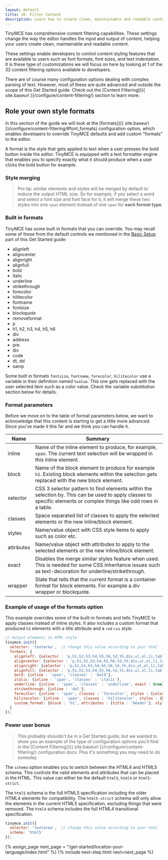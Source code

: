 ```yaml
---
layout: default
title: 10. Filter Content
description: Learn how to create clean, maintainable and readable content.
---
```


TinyMCE has comprehensive content filtering capabilities. These settings change the way the editor handles the input and output of content, helping your users create clean, maintainable and readable content.

These settings enable developers to control content styling features that are available to users such as font formats, font sizes, and text indentation. It is these type of customizations we will focus on here by looking at 1 of the 32 content filtering options available to developers.

There are of course many configuration options dealing with complex parsing of text. However, most of these are quite advanced and outside the scope of this Get Started guide. Check out the [Content Filtering]({{ site.baseurl }}/configure/content-filtering/) section to learn more.


## Role your own style formats

In this section of the guide we will look at the [formats]({{ site.baseurl }}/configure/content-filtering/#font_formats) configuration option, which enables developers to override TinyMCE defaults and add custom "formats" to the editor.

A format is the style that gets applied to text when a user presses the bold button inside the editor. TinyMCE is equipped with a text formatter engine that enables you to specify exactly what it should produce when a user clicks the bold button for example.

### Style merging

> Pro tip: similar elements and styles will be merged by default to reduce the output HTML size. So for example, if you select a word and select a font size and font face for it, it will merge these two styles into one `span` element instead of one `span` for **each format type**.

### Built in formats

TinyMCE has some built in formats that you can override. You may recall some of these from the default controls we mentioned in the [Basic Setup](../basic-setup) part of this Get Started guide:

* alignleft
* aligncenter
* alignright
* alignfull
* bold
* italic
* underline
* strikethrough
* forecolor
* hilitecolor
* fontname
* fontsize
* blockquote
* removeformat
* p
* h1, h2, h3, h4, h5, h6
* div
* address
* pre
* div
* code
* dt, dd
* samp

Some built in formats `fontsize`, `fontname`, `forecolor`, `hilitecolor` use a variable in their definition named `%value`. This one gets replaced with the user selected item such as a color value. Check the variable substitution section below for details.

### Format parameters

Before we move on to the table of format parameters below, we want to acknowledge that this content is starting to get a little more advanced. Since you've made it this far and we think you can handle it.

| Name       | Summary          |
|------------|------------------|
| inline     | Name of the inline element to produce, for example, `span`. The current text selection will be wrapped in this inline element.
| block      | Name of the block element to produce for example `h1`. Existing block elements within the selection gets replaced with the new block element. |
| selector   | CSS 3 selector pattern to find elements within the selection by. This can be used to apply classes to specific elements or complex things like odd rows in a table. |
| classes    | Space separated list of classes to apply the selected elements or the new inline/block element. |
| styles     | Name/value object with CSS style items to apply such as color etc. |
| attributes | Name/value object with attributes to apply to the selected elements or the new inline/block element. |
| exact      | Disables the merge similar styles feature when used. This is needed for some CSS inheritance issues such as text-decoration for underline/strikethrough. |
| wrapper    | State that tells that the current format is a container format for block elements. For example a div wrapper or blockquote. |

### Example of usage of the formats option

This example overrides some of the built-in formats and tells TinyMCE to apply classes instead of inline styles. It also includes a custom format that produced `h1` elements with a title attribute and a `red` `css` style.

```js
// Output elements in HTML style
tinymce.init({
  selector: 'textarea',  // change this value according to your html
  formats: {
    alignleft: {selector : 'p,h1,h2,h3,h4,h5,h6,td,th,div,ul,ol,li,table,img', classes : 'left'},
    aligncenter: {selector : 'p,h1,h2,h3,h4,h5,h6,td,th,div,ul,ol,li,table,img', classes : 'center'},
    alignright: {selector : 'p,h1,h2,h3,h4,h5,h6,td,th,div,ul,ol,li,table,img', classes : 'right'},
    alignfull: {selector : 'p,h1,h2,h3,h4,h5,h6,td,th,div,ul,ol,li,table,img', classes : 'full'},
    bold: {inline : 'span', 'classes' : 'bold'},
    italic: {inline : 'span', 'classes' : 'italic'},
    underline: {inline : 'span', 'classes' : 'underline', exact : true},
    strikethrough: {inline : 'del'},
    forecolor: {inline : 'span', classes : 'forecolor', styles : {color : '%value'}},
    hilitecolor: {inline : 'span', classes : 'hilitecolor', styles : {backgroundColor : '%value'}},
    custom_format: {block : 'h1', attributes : {title : 'Header'}, styles : {color : 'red'}}
  }
});
```


### Power user bonus

> This probably shouldn't be in a Get Started guide, but we wanted to show you an example of the type of configuration options you'll find in the [Content Filtering]({{ site.baseurl }}/configure/content-filtering/) configuration docs. Plus it's something you may need to do someday.

The `schema` option enables you to switch between the HTML4 and HTML5 schema. This controls the valid elements and attributes that can be placed in the HTML. This value can either be the default `html5`, `html4` or `html5-strict`.

The `html5` schema is the full HTML5 specification including the older HTML4 elements for compatibility. The `html5-strict` schema will only allow the elements in the current HTML5 specification, excluding things that were removed. The `html4` schema includes the full HTML4 transitional specification.

```js
tinymce.init({
  selector: 'textarea',  // change this value according to your html
  schema: 'html5'
});
```

{% assign_page next_page = "/get-started/localize-your-language/index.html" %}
{% include next-step.html next=next_page %}
